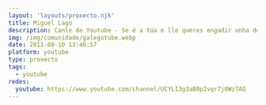 ```yaml
---
layout: 'layouts/proxecto.njk'
title: Miguel Lago
description: Canle de Youtube - Se é a túa e lle queres engadir unha descripción e etiquetas, ponte en contacto con nós.
img: /img/comunidade/galegotube.webp
date: 2011-08-10 13:46:57
platform: youtube
type: proxecto
tags:
  - youtube
redes:
  youtube: https://www.youtube.com/channel/UCYLI3g3aB0p2vqr7j0Wz7AQ
---
```


